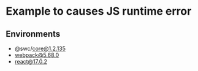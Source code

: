 # Example to causes JS runtime error

## Environments

- @swc/core@1.2.135
- webpack@5.68.0
- react@17.0.2
